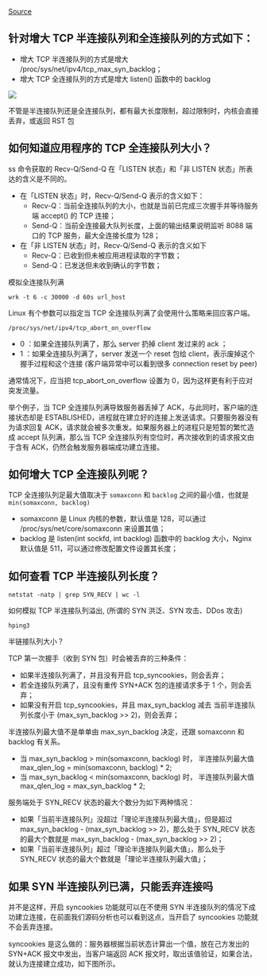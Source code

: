 
[Source](https://www.cnblogs.com/xiaolincoding/p/12995358.html)

针对增大 TCP 半连接队列和全连接队列的方式如下：
-------

- 增大 TCP 半连接队列的方式是增大 /proc/sys/net/ipv4/tcp_max_syn_backlog；
- 增大 TCP 全连接队列的方式是增大 listen() 函数中的 backlog

![](https://user-images.githubusercontent.com/1590890/86533387-529c3f00-bf03-11ea-878b-4124ceea4351.png) 

不管是半连接队列还是全连接队列，都有最大长度限制，超过限制时，内核会直接丢弃，或返回 RST 包

如何知道应用程序的 TCP 全连接队列大小？
------

ss 命令获取的 Recv-Q/Send-Q 在「LISTEN 状态」和「非 LISTEN 状态」所表达的含义是不同的。

- 在「LISTEN 状态」时，Recv-Q/Send-Q 表示的含义如下：
   - Recv-Q：当前全连接队列的大小，也就是当前已完成三次握手并等待服务端 accept() 的 TCP 连接；
   - Send-Q：当前全连接最大队列长度，上面的输出结果说明监听 8088 端口的 TCP 服务，最大全连接长度为 128；
- 在「非 LISTEN 状态」时，Recv-Q/Send-Q 表示的含义如下
   - Recv-Q：已收到但未被应用进程读取的字节数；
   - Send-Q：已发送但未收到确认的字节数；

模拟全连接队列满

 `wrk -t 6 -c 30000 -d 60s url_host`
 
Linux 有个参数可以指定当 TCP 全连接队列满了会使用什么策略来回应客户端。

`/proc/sys/net/ipv4/tcp_abort_on_overflow`

- 0 ：如果全连接队列满了，那么 server 扔掉 client 发过来的 ack ；
- 1 ：如果全连接队列满了，server 发送一个 reset 包给 client，表示废掉这个握手过程和这个连接 (客户端异常中可以看到很多 connection reset by peer)

通常情况下，应当把 tcp_abort_on_overflow 设置为 0，因为这样更有利于应对突发流量。

举个例子，当 TCP 全连接队列满导致服务器丢掉了 ACK，与此同时，客户端的连接状态却是 ESTABLISHED，进程就在建立好的连接上发送请求。只要服务器没有为请求回复 ACK，请求就会被多次重发。如果服务器上的进程只是短暂的繁忙造成 accept 队列满，那么当 TCP 全连接队列有空位时，再次接收到的请求报文由于含有 ACK，仍然会触发服务器端成功建立连接。

如何增大 TCP 全连接队列呢？
-------

TCP 全连接队列足最大值取决于 `somaxconn` 和 `backlog` 之间的最小值，也就是 `min(somaxconn, backlog)`

- somaxconn 是 Linux 内核的参数，默认值是 128，可以通过 /proc/sys/net/core/somaxconn 来设置其值；
- backlog 是 listen(int sockfd, int backlog) 函数中的 backlog 大小，Nginx 默认值是 511，可以通过修改配置文件设置其长度；

如何查看 TCP 半连接队列长度？
-------

`netstat -natp | grep SYN_RECV | wc -l`

如何模拟 TCP 半连接队列溢出, (所谓的 SYN 洪泛、SYN 攻击、DDos 攻击)

`hping3`

半链接队列大小？

TCP 第一次握手（收到 SYN 包）时会被丢弃的三种条件：

- 如果半连接队列满了，并且没有开启 tcp_syncookies，则会丢弃；
- 若全连接队列满了，且没有重传 SYN+ACK 包的连接请求多于 1 个，则会丢弃；
- 如果没有开启 tcp_syncookies，并且 max_syn_backlog 减去 当前半连接队列长度小于 (max_syn_backlog >> 2)，则会丢弃；

半连接队列最大值不是单单由 max_syn_backlog 决定，还跟 somaxconn 和 backlog 有关系。

- 当 max_syn_backlog > min(somaxconn, backlog) 时， 半连接队列最大值 max_qlen_log = min(somaxconn, backlog) * 2;
- 当 max_syn_backlog < min(somaxconn, backlog) 时， 半连接队列最大值 max_qlen_log = max_syn_backlog * 2;

服务端处于 SYN_RECV 状态的最大个数分为如下两种情况：

- 如果「当前半连接队列」没超过「理论半连接队列最大值」，但是超过 max_syn_backlog - (max_syn_backlog >> 2)，那么处于 SYN_RECV 状态的最大个数就是 max_syn_backlog - (max_syn_backlog >> 2)；
- 如果「当前半连接队列」超过「理论半连接队列最大值」，那么处于 SYN_RECV 状态的最大个数就是「理论半连接队列最大值」；

如果 SYN 半连接队列已满，只能丢弃连接吗
-------

并不是这样，开启 syncookies 功能就可以在不使用 SYN 半连接队列的情况下成功建立连接，在前面我们源码分析也可以看到这点，当开启了 syncookies 功能就不会丢弃连接。

syncookies 是这么做的：服务器根据当前状态计算出一个值，放在己方发出的 SYN+ACK 报文中发出，当客户端返回 ACK 报文时，取出该值验证，如果合法，就认为连接建立成功，如下图所示。





